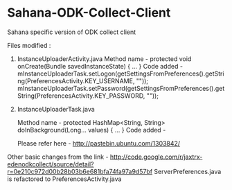Sahana-ODK-Collect-Client
=========================

Sahana specific version of ODK collect client


Files modified :

1. InstanceUploaderActivity.java
	Method name -  protected void onCreate(Bundle savedInstanceState) { ... }
	Code added - 
	 mInstanceUploaderTask.setLogon(getSettingsFromPreferences().getString(PreferencesActivity.KEY_USERNAME, ""));
         mInstanceUploaderTask.setPassword(getSettingsFromPreferences().getString(PreferencesActivity.KEY_PASSWORD, ""));

2. InstanceUploaderTask.java

	Method name -  protected HashMap<String, String> doInBackground(Long... values) { ... }
	Code added - 
	
	Please refer here - http://pastebin.ubuntu.com/1303842/

Other basic changes from the link - http://code.google.com/r/jaxtrx-edenodkcollect/source/detail?r=0e210c972d00b28b03b6e681bfa74fa97a9d57bf
ServerPreferences.java is refactored to PreferencesActivity.java




